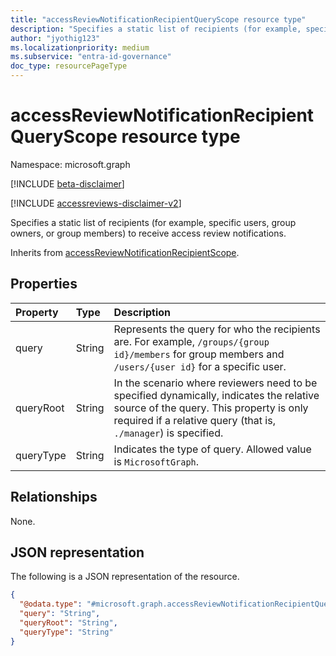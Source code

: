 ```yaml
---
title: "accessReviewNotificationRecipientQueryScope resource type"
description: "Specifies a static list of recipients (for example, specific users, group owners, or group members) to receive access review notifications."
author: "jyothig123"
ms.localizationpriority: medium
ms.subservice: "entra-id-governance"
doc_type: resourcePageType
---
```


# accessReviewNotificationRecipientQueryScope resource type

Namespace: microsoft.graph

[!INCLUDE [beta-disclaimer](../../includes/beta-disclaimer.md)]

[!INCLUDE [accessreviews-disclaimer-v2](../../includes/accessreviews-disclaimer-v2.md)]

Specifies a static list of recipients (for example, specific users, group owners, or group members) to receive access review notifications.

Inherits from [accessReviewNotificationRecipientScope](../resources/accessreviewnotificationrecipientscope.md).

## Properties

| Property | Type | Description |
| :-------------------------| :---------- | :---------- |
| query | String | Represents the query for who the recipients are. For example, `/groups/{group id}/members` for group members and `/users/{user id}` for a specific user. |
| queryRoot | String | In the scenario where reviewers need to be specified dynamically, indicates the relative source of the query. This property is only required if a relative query (that is, `./manager`) is specified. |
| queryType | String | Indicates the type of query. Allowed value is `MicrosoftGraph`. |

## Relationships

None.

## JSON representation

The following is a JSON representation of the resource.

<!-- {
  "blockType": "resource",
  "@odata.type": "microsoft.graph.accessReviewNotificationRecipientQueryScope"
}
-->
``` json
{
  "@odata.type": "#microsoft.graph.accessReviewNotificationRecipientQueryScope",
  "query": "String",
  "queryRoot": "String",
  "queryType": "String"
}
```
